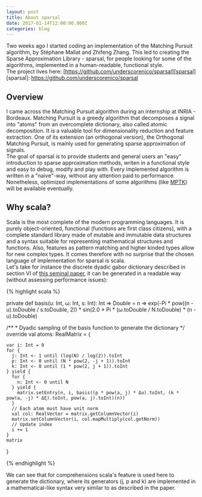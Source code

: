 ```yaml
---
layout: post
title: About sparsal
date: 2017-01-14T12:00:00.000Z
categories: blog
---
```


Two weeks ago I started coding an implementation of the Matching Pursuit algorithm, by Stéphane Mallat and Zhifeng Zhang.
This led to creating the Sparse Approximation Library - sparsal, for people looking for some of the algorithms, 
implemented in a human-readable, functional style.
<br>
The project lives here: [https://github.com/underscorenico/sparsal][sparsal]
<br>
[sparsal]: https://github.com/underscorenico/sparsal

## Overview 
I came across the Matching Pursuit algorithm during an internship at INRIA - Bordeaux. Matching Pursuit is a greedy algorithm that decomposes a signal into "atoms" from an overcomplete dictionary, also called atomic decomposition. It is a valuable tool for dimensionality reduction and feature extraction. One of its extension (an orthogonal version), the Orthogonal Matching Pursuit, is mainly used for generating sparse approximation of signals.
<br>
The goal of sparsal is to provide students and general users an "easy" introduction to sparse approximation methods, writen in a functional style and easy to debug, modify and play with. Every implemented algorithm is written in a "naive"-way, without any attention paid to performance. Nonetheless, optimized implementations of some algorithms (like [MPTK][mptk]) will be available eventually.

[mptk]: http://mptk.irisa.fr/

## Why scala?
Scala is the most complete of the modern programming languages. It is purely object-oriented, functional (functions are first class citizens), with a complete standard library made of mutable and immutable data structures and a syntax suitable for representing mathematical structures and functions. Also, features as pattern matching and higher kinded types allow for new complex types. It comes therefore with no surprise that the chosen language of implementation for sparsal is scala.
<br>
Let's take for instance the discrete dyadic gabor dictionary described in section VI of [this seminal paper][mp], it can be generated in a readable way (without assessing performance issues):

[mp]: https://www.di.ens.fr/~mallat/papiers/MallatPursuit93.pdf

{% highlight scala %}

  private def basis(u: Int, ω: Int, s: Int): Int => Double =
    n => exp(-Pi * pow((n - u).toDouble / s.toDouble, 2)) * sin(2.0 * Pi * (ω.toDouble / N.toDouble) * (n - u).toDouble)

  /**
    * Dyadic sampling of the basis function to generate the dictionary
    */
  override val atoms: RealMatrix = {

    var i: Int = 0
    for {
      j: Int <- 1 until (log(N) / log(2)).toInt
      p: Int <- 0 until (N * pow(2, -j + 1)).toInt
      k: Int <- 0 until (1 * pow(2, j + 1)).toInt
    } yield {
      for {
        n: Int <- 0 until N
      } yield {
        matrix.setEntry(n, i, basis((p * pow(a, j) * Δu).toInt, (k * pow(a, -j) * Δξ).toInt, pow(a, j).toInt)(n))
      }
      // Each atom must have unit norm
      val col: RealVector = matrix.getColumnVector(i)
      matrix.setColumnVector(i, col.mapMultiply(col.getNorm))
      // Update index
      i += 1
    }
    matrix
  }
  
{% endhighlight %}

We can see that for comprehensions scala's feature is used here to generate the dictionary, where its generators (j, p and k) are implemented in a mathematical-like syntax very similar to as described in the paper.
